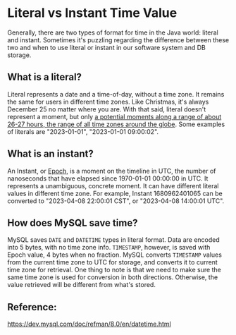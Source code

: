 # Literal vs Instant Time Value

Generally, there are two types of format for time in the Java world: literal and instant. Sometimes it's puzzling regarding the difference between these two and when to use literal or instant in our software system and DB storage. 

## What is a literal?
Literal represents a date and a time-of-day, without a time zone. It remains the same for users in different time zones. Like Christmas, it's always December 25 no matter where you are. With that said, literal doesn't represent a moment, but only [a potential moments along a range of about 26-27 hours, the range of all time zones around the globe](https://stackoverflow.com/questions/32437550/whats-the-difference-between-instant-and-localdatetime). Some examples of literals are "2023-01-01", "2023-01-01 09:00:02". 


## What is an instant?
An Instant, or [Epoch](https://currentmillis.com/), is a moment on the timeline in UTC,  the number of nanoseconds that have elapsed since 1970-01-01 00:00:00 in UTC. It represents a unambiguous, concrete moment. It can have different literal values in different time zone. For example, Instant 1680962401065 can be converted to "2023-04-08 22:00:01 CST", or "2023-04-08 14:00:01 UTC".


## How does MySQL save time?
MySQL saves `DATE` and `DATETIME` types in literal format. Data are encoded into 5 bytes, with no time zone info. `TIMESTAMP`, however, is saved with Epoch value, 4 bytes when no fraction. MySQL converts `TIMESTAMP` values from the current time zone to UTC for storage, and converts it to current time zone for retrieval. One thing to note is that we need to make sure the same time zone is used for conversion in both directions.  Otherwise, the value retrieved will be different from what's stored.


## Reference: 
https://dev.mysql.com/doc/refman/8.0/en/datetime.html